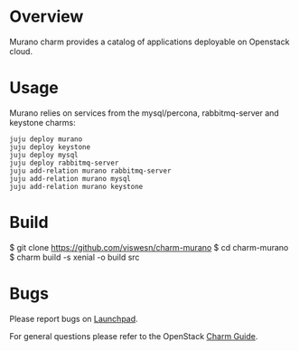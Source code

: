 # Overview

Murano charm provides a catalog of applications deployable on Openstack cloud.

# Usage

Murano relies on services from the mysql/percona, rabbitmq-server and keystone charms:

    juju deploy murano
    juju deploy keystone
    juju deploy mysql
    juju deploy rabbitmq-server
    juju add-relation murano rabbitmq-server
    juju add-relation murano mysql
    juju add-relation murano keystone

# Build
  $ git clone https://github.com/viswesn/charm-murano
  $ cd charm-murano
  $ charm build -s xenial -o build src

# Bugs

Please report bugs on [Launchpad](https://bugs.launchpad.net/charm-murano/+filebug).

For general questions please refer to the OpenStack [Charm Guide](https://github.com/openstack/charm-guide).
